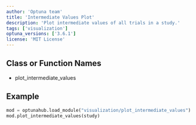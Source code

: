 ```yaml
---
author: 'Optuna team'
title: 'Intermediate Values Plot'
description: 'Plot intermediate values of all trials in a study.'
tags: ['visualization']
optuna_versions: ['3.6.1']
license: 'MIT License'
---
```


## Class or Function Names
- plot_intermediate_values

## Example
```python
mod = optunahub.load_module("visualization/plot_intermediate_values")
mod.plot_intermediate_values(study)
```
